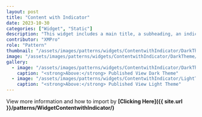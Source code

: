 ```yaml
---
layout: post
title: "Content with Indicator"
date: 2023-10-30
categories: ["Widget", "Static"]
description: "This widget includes a main title, a subheading, an indicator, and more detailed content below."
contributor: "XMPro"
role: "Pattern"
thumbnail: "/assets/images/patterns/widgets/ContentwithIndicator/DarkTheme/ContentwithIndicatorPublishedMode.png"
image: "/assets/images/patterns/widgets/ContentwithIndicator/DarkTheme/ContentwithIndicatorPublishedMode.png"
gallery:
  - image: "/assets/images/patterns/widgets/ContentwithIndicator/DarkTheme/ContentwithIndicatorPublishedMode.png"
    caption: "<strong>Above:</strong> Published View Dark Theme"
  - image: "/assets/images/patterns/widgets/ContentwithIndicator/LightTheme/ContentwithIndicatorPublishedMode.png"
    caption: "<strong>Above:</strong> Published View Light Theme"
---
```


View more information and how to import by <strong>[Clicking Here]({{ site.url }}/patterns/WidgetContentwithIndicator/)</strong>